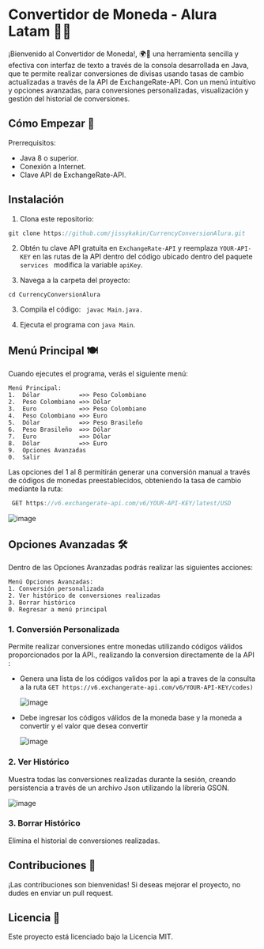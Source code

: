 # Convertidor de Moneda - Alura Latam 🏦💸

¡Bienvenido al Convertidor de Moneda!, 🌍💱 una herramienta sencilla y efectiva con interfaz de texto a través de la consola desarrollada en Java, que te permite realizar conversiones de divisas usando tasas de cambio actualizadas a través de la API de ExchangeRate-API. Con un menú intuitivo y opciones avanzadas, para conversiones personalizadas, visualización y gestión del historial de conversiones. 

## Cómo Empezar 🚀
Prerrequisitos:
 - Java 8 o superior.
 - Conexión a Internet.
 - Clave API de ExchangeRate-API.

## Instalación
1. Clona este repositorio:

```ts
git clone https://github.com/jissykakin/CurrencyConversionAlura.git
```
2. Obtén tu clave API gratuita en ```ExchangeRate-API``` y reemplaza ```YOUR-API-KEY``` en las rutas de la API dentro del código ubicado dentro del paquete ```services ``` modifica la variable ``` apiKey ```.


3. Navega a la carpeta del proyecto:
```
cd CurrencyConversionAlura
```
3. Compila el código: ``` javac Main.java.```


4. Ejecuta el programa con ```java Main```.


## Menú Principal 🍽️

Cuando ejecutes el programa, verás el siguiente menú:

```
Menú Principal:
1.  Dólar           =>> Peso Colombiano
2.  Peso Colombiano =>> Dólar
3.  Euro            =>> Peso Colombiano
4.  Peso Colombiano =>> Euro
5.  Dólar           =>> Peso Brasileño
6.  Peso Brasileño  =>> Dólar
7.  Euro            =>> Dólar
8.  Dólar           =>> Euro
9.  Opciones Avanzadas
0.  Salir
```
Las opciones del 1 al 8 permitirán generar una conversión manual a través de códigos de monedas preestablecidos, obteniendo la tasa de cambio mediante la ruta:
```ts
 GET https://v6.exchangerate-api.com/v6/YOUR-API-KEY/latest/USD
```

![image](https://github.com/user-attachments/assets/34e62f45-e3c7-4b7b-8894-32ddb4a1a2db)


## Opciones Avanzadas 🛠️
Dentro de las Opciones Avanzadas podrás realizar las siguientes acciones:
```
Menú Opciones Avanzadas:
1. Conversión personalizada
2. Ver histórico de conversiones realizadas
3. Borrar histórico
0. Regresar a menú principal
```

### 1. Conversión Personalizada
Permite realizar conversiones entre monedas utilizando códigos válidos proporcionados por la API., realizando la conversion directamente de la API :
 - Genera una lista de los códigos validos por la api a traves de la consulta a la ruta ```GET https://v6.exchangerate-api.com/v6/YOUR-API-KEY/codes)```

   ![image](https://github.com/user-attachments/assets/805ceaa4-edb4-4e49-8c2b-10fa792921e1)

 - Debe ingresar los códigos válidos de la moneda base y la moneda a convertir y el valor que desea convertir

   ![image](https://github.com/user-attachments/assets/d3db2f32-05d6-4550-8321-2d858da42bed)


### 2. Ver Histórico
Muestra todas las conversiones realizadas durante la sesión, creando persistencia a través de un archivo Json utilizando la libreria GSON.

![image](https://github.com/user-attachments/assets/6683dba6-4c3e-4801-853d-72e50be6eb4e)

### 3. Borrar Histórico
Elimina el historial de conversiones realizadas.

## Contribuciones 🤝
¡Las contribuciones son bienvenidas! Si deseas mejorar el proyecto, no dudes en enviar un pull request.

## Licencia 📄
Este proyecto está licenciado bajo la Licencia MIT.
